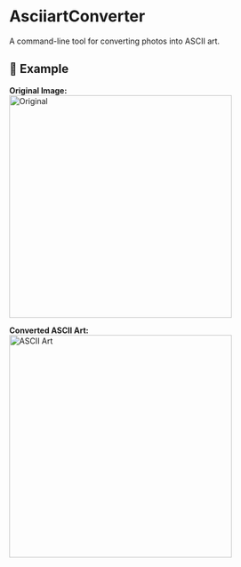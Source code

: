 # AsciiartConverter  

A command-line tool for converting photos into ASCII art.  

## 📸 Example  

**Original Image:**  
<img src="./ExemplaryPhoto.jpg" alt="Original" width="400px">  

**Converted ASCII Art:**  
<img src="./ConvertedExemplaryPhoto.jpg" alt="ASCII Art" width="400px">  


